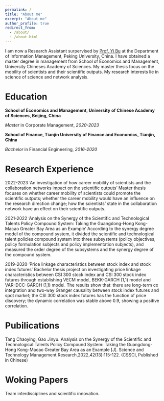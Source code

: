 ```yaml
---
permalink: /
title: "About me"
excerpt: "About me"
author_profile: true
redirect_from: 
  - /about/
  - /about.html
---
```


I am now a Research Assistant surpervised by [Prof. Yi Bu](https://buyi08.wixsite.com/yi-bu) at the Department of Information Management, Peking University, China. I have obtained a master degree in management from School of Economics and Management, University Chineses Academy of Sciences. My master thesis focus on  the mobility of scientists and their scientific outputs. My research interests lie in science of science and network analysis.

Education
======
**School of Economics and Management, University of Chinese Academy of Sciences, Beijing, China**

 *Master* in Corporate Management, *2020-2023*

**School of Finance, Tianjin University of Finance and Economics, Tianjin, China**

 *Bachelor* in Financial Engineering, *2016-2020*



Research Experience
======
2022-2023	‘An investigation of how career mobility of scientists and the collaboration networks impact on the scientific outputs’
Master thesis focuses on whether career mobility of scientists could promote the scientific outputs; whether the career mobility would have an influence on the research direction change; how the scientists’ state in the collaboration network have an effect on their scientific outputs.

2021-2022	‘Analysis on the Synergy of the Scientific and Technological Talents Policy Compound System: Taking the Guangdong-Hong Kong-Macao Greater Bay Area as an Example’
According to the synergy degree model of the compound system, it divided the scientific and technological talent policies compound system into three subsystems (policy objectives, policy formulation subjects and policy implementation subjects), and measured the order degree of the subsystems and the synergy degree of the compound system.

2019-2020	‘Price linkage characteristics between stock index and stock index futures’
Bachelor thesis project on investigating price linkage characteristics between CSI 300 stock index and CSI 300 stock index futures through establishing VECM model, BEKK-GARCH (1,1) model and VAR-DCC-GARCH (1,1) model. The results show that: there are long-term co integration and two-way Granger causality between stock index futures and spot market; the CSI 300 stock index futures has the function of price discovery; the dynamic correlation was stable above 0.9, showing a positive correlation.

Pubilications
======
Tang Chaoying, Gao Jinyu. Analysis on the Synergy of the Scientific and Technological Talents Policy Compound System: Taking the Guangdong-Hong Kong-Macao Greater Bay Area as an Example [J]. Science and Technology Management Research,2022,42(13):115-122. (CSSCI, Published in Chinese)

Woking Papers
======
Team interdisciplines and scientific innovation.
